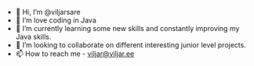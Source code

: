 - 👋 Hi, I’m @viljarsare
- 👀 I’m love coding in Java
- 🌱 I’m currently learning some new skills and constantly improving my Java skills.
- 💞️ I’m looking to collaborate on different interesting junior level projects.
- 📫 How to reach me - viljar@viljar.ee

<!---
viidikas/viidikas is a ✨ special ✨ repository because its `README.md` (this file) appears on your GitHub profile.
You can click the Preview link to take a look at your changes.
--->

